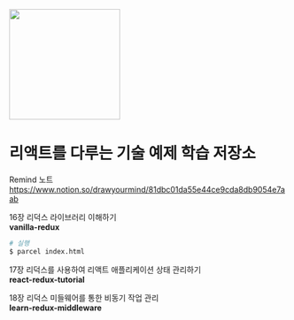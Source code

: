 <!-- ![image](https://image.yes24.com/momo/TopCate2535/MidCate006/253457270.jpg =100) -->

<img src="https://image.yes24.com/momo/TopCate2535/MidCate006/253457270.jpg" width="200">

# 리액트를 다루는 기술 예제 학습 저장소

Remind 노트  
https://www.notion.so/drawyourmind/81dbc01da55e44ce9cda8db9054e7aab

16장 리덕스 라이브러리 이해하기  
**vanilla-redux**

```bash
# 실행
$ parcel index.html
```

17장 리덕스를 사용하여 리액트 애플리케이션 상태 관리하기  
**react-redux-tutorial**

18장 리덕스 미들웨어를 통한 비동기 작업 관리  
**learn-redux-middleware**
